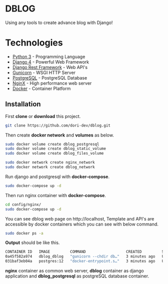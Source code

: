 # DBLOG

Using any tools to create advance blog with Django!

# Technologies

- [Python 3](https://www.python.org/) - Programming Language
- [Django 4](https://www.djangoproject.com/) - Powerful Web Framework
- [Django Rest Framework](https://www.django-rest-framework.org/) - Web API's
- [Gunicorn](https://gunicorn.org/) - WSGI HTTP Server
- [PostgreSQL](https://www.postgresql.org/) - PostgreSQL Database
- [NginX](https://www.nginx.com/) - High performance web server
- [Docker](https://www.docker.com/) - Container Platform

## Installation

First **clone** or **download** this project.

```sh
git clone https://github.com/dori-dev/dblog.git
```

Then create **docker network** and **volumes** as below.

```sh
sudo docker volume create dblog_postgresql
sudo docker volume create dblog_static_volume
sudo docker volume create dblog_files_volume
```

```sh
sudo docker network create nginx_network
sudo docker network create dblog_network
```

Run django and postgresql with **docker-compose**.

```sh
sudo docker-compose up -d
```

Then run nginx container with **docker-compose**.

```sh
cd config/nginx/
sudo docker-compose up -d
```

You can see dblog web page on http://localhost, Template and API's are accessible by docker containers which you can see with below command.

```sh
sudo docker ps -a
```

**Output** should be like this.

```sh
CONTAINER ID   IMAGE         COMMAND                  CREATED         STATUS         PORTS                                       NAMES
0a45f582a974   dblog_dblog   "gunicorn --chdir db…"   3 minutes ago   Up 3 minutes   0.0.0.0:8000->8000/tcp, :::8000->8000/tcp   dblog_dblog_1
031baf3eb04a   postgres:12   "docker-entrypoint.s…"   3 minutes ago   Up 3 minutes   0.0.0.0:5432->5432/tcp, :::5432->5432/tcp   dblog_postgresql
```

**nginx** container as common web server, **dblog** container as django application and **dblog_postgresql** as postgreSQL database container.
